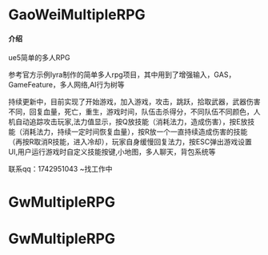# GaoWeiMultipleRPG

#### 介绍
ue5简单的多人RPG

参考官方示例lyra制作的简单多人rpg项目，其中用到了增强输入，GAS，GameFeature，多人网络,AI行为树等

持续更新中，目前实现了开始游戏，加入游戏，攻击，跳跃，拾取武器，武器伤害不同，回复血量，死亡，重生，游戏时间，队伍击杀得分，不同队伍不同颜色，人机自动追踪攻击玩家,法力值显示，按Q放技能（消耗法力，造成伤害），按E放技能（消耗法力，持续一定时间恢复血量），按R放一个一直持续造成伤害的技能（再按R取消R技能，进入冷却），玩家自身缓慢回复法力，按ESC弹出游戏设置UI,用户运行游戏时自定义技能按键,小地图，多人聊天，背包系统等



联系qq：1742951043
~找工作中




# GwMultipleRPG
# GwMultipleRPG
